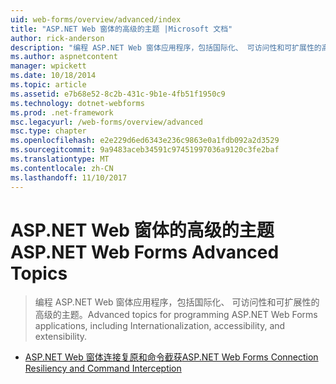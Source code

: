 ```yaml
---
uid: web-forms/overview/advanced/index
title: "ASP.NET Web 窗体的高级的主题 |Microsoft 文档"
author: rick-anderson
description: "编程 ASP.NET Web 窗体应用程序，包括国际化、 可访问性和可扩展性的高级的主题。"
ms.author: aspnetcontent
manager: wpickett
ms.date: 10/18/2014
ms.topic: article
ms.assetid: e7b68e52-8c2b-431c-9b1e-4fb51f1950c9
ms.technology: dotnet-webforms
ms.prod: .net-framework
msc.legacyurl: /web-forms/overview/advanced
msc.type: chapter
ms.openlocfilehash: e2e229d6ed6343e236c9863e0a1fdb092a2d3529
ms.sourcegitcommit: 9a9483aceb34591c97451997036a9120c3fe2baf
ms.translationtype: MT
ms.contentlocale: zh-CN
ms.lasthandoff: 11/10/2017
---
```

<a name="aspnet-web-forms-advanced-topics"></a><span data-ttu-id="fac79-103">ASP.NET Web 窗体的高级的主题</span><span class="sxs-lookup"><span data-stu-id="fac79-103">ASP.NET Web Forms Advanced Topics</span></span>
====================
> <span data-ttu-id="fac79-104">编程 ASP.NET Web 窗体应用程序，包括国际化、 可访问性和可扩展性的高级的主题。</span><span class="sxs-lookup"><span data-stu-id="fac79-104">Advanced topics for programming ASP.NET Web Forms applications, including Internationalization, accessibility, and extensibility.</span></span>


- [<span data-ttu-id="fac79-105">ASP.NET Web 窗体连接复原和命令截获</span><span class="sxs-lookup"><span data-stu-id="fac79-105">ASP.NET Web Forms Connection Resiliency and Command Interception</span></span>](aspnet-web-forms-connection-resiliency-and-command-interception.md)
